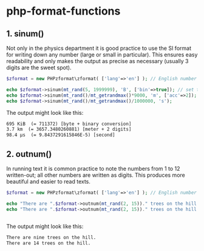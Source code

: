 # php-format-functions

## 1. sinum() ##

Not only in the physics department it is good practice to use the SI format for writing down any number (large or small in particular). This ensures easy readability and only makes the output as precise as necessary (usually 3 digits are the sweet spot).  

```php
$zformat = new PHPzformat\zformat( ['lang'=>'en'] ); // English number format

echo $zformat->sinum(mt_rand(5, 1999999), 'B', ['bin'=>true]); // set to binary instead of SI prefixes
echo $zformat->sinum(mt_rand()/mt_getrandmax()*9000, 'm', ['acc'=>2]); // accuracy = 2 digits 
echo $zformat->sinum(mt_rand()/mt_getrandmax()/1000000, 's'); 
```

The output might look like this:

```html
695 KiB  (= 711372) [byte + binary conversion]
3.7 km  (= 3657.3480260881) [meter + 2 digits]
98.4 µs  (= 9.8437291615846E-5) [second]
```


## 2. outnum() ##

In running text it is common practice to note the numbers from 1 to 12 written-out; all other numbers are written as digits. This produces more beautiful and easier to read texts. 

```php
$zformat = new PHPzformat\zformat( ['lang'=>'en'] ); // English number format

echo "There are ".$zformat->outnum(mt_rand(2, 15))." trees on the hill.";
echo "There are ".$zformat->outnum(mt_rand(2, 15))." trees on the hill.";
    
```

The output might look like this:

```html
There are nine trees on the hill.
There are 14 trees on the hill.
```
 
